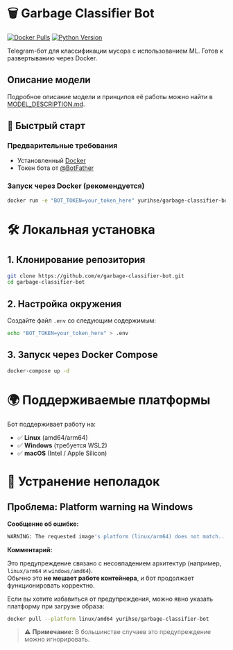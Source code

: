 # 🗑️ Garbage Classifier Bot

[![Docker Pulls](https://img.shields.io/docker/pulls/yurihse/garbage-classifier-bot)](https://hub.docker.com/r/yurihse/garbage-classifier-bot)
[![Python Version](https://img.shields.io/badge/python-3.12%2B-blue)](https://www.python.org/)

Telegram-бот для классификации мусора с использованием ML. Готов к развертыванию через Docker.

## Описание модели

Подробное описание модели и принципов её работы можно найти в [MODEL_DESCRIPTION.md](MODEL_DESCRIPTION.md).

## 🚀 Быстрый старт

### Предварительные требования
- Установленный [Docker](https://www.docker.com/get-started)
- Токен бота от [@BotFather](https://t.me/BotFather)

### Запуск через Docker (рекомендуется)
```bash
docker run -e "BOT_TOKEN=your_token_here" yurihse/garbage-classifier-bot
```

# 🛠 Локальная установка

## 1. Клонирование репозитория

```bash
git clone https://github.com/e/garbage-classifier-bot.git
cd garbage-classifier-bot
```

## 2. Настройка окружения

Создайте файл `.env` со следующим содержимым:

```bash
echo "BOT_TOKEN=your_token_here" > .env
```

## 3. Запуск через Docker Compose

```bash
docker-compose up -d
```

# 🌍 Поддерживаемые платформы

Бот поддерживает работу на:

- ✅ **Linux** (amd64/arm64)
- ✅ **Windows** (требуется WSL2)
- ✅ **macOS** (Intel / Apple Silicon)

# 🔧 Устранение неполадок

## Проблема: Platform warning на Windows

**Сообщение об ошибке:**

```bash
WARNING: The requested image's platform (linux/arm64) does not match...
```

**Комментарий:**

Это предупреждение связано с несовпадением архитектур (например, `linux/arm64` и `windows/amd64`).  
Обычно это **не мешает работе контейнера**, и бот продолжает функционировать корректно.

Если вы хотите избавиться от предупреждения, можно явно указать платформу при загрузке образа:

```bash
docker pull --platform linux/amd64 yurihse/garbage-classifier-bot
```

> ⚠️ **Примечание:** В большинстве случаев это предупреждение можно игнорировать.
